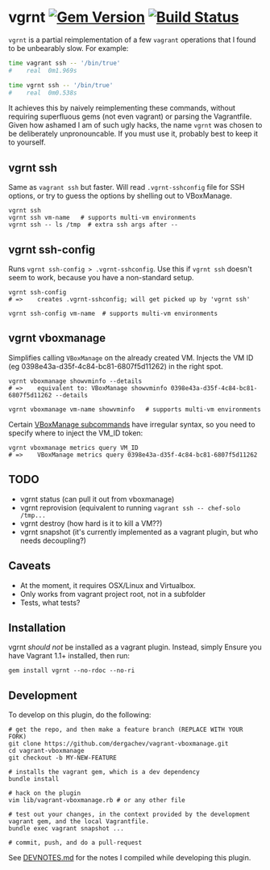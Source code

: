 vgrnt [![Gem Version](https://badge.fury.io/rb/vgrnt.png)](http://badge.fury.io/rb/vgrnt) [![Build Status](https://travis-ci.org/dergachev/vgrnt.png)](https://travis-ci.org/dergachev/vgrnt)
=====



`vgrnt` is a partial reimplementation of a few `vagrant` operations that I
found to be unbearably slow. For example:

```bash
time vagrant ssh -- '/bin/true'
#    real  0m1.969s

time vgrnt ssh -- '/bin/true'
#    real  0m0.538s
```

It achieves this by naively reimplementing these commands, without requiring
superfluous gems (not even vagrant) or parsing the Vagrantfile. Given how
ashamed I am of such ugly hacks, the name `vgrnt` was chosen to be deliberately
unpronouncable. If you must use it, probably best to keep it to yourself.


## vgrnt ssh

Same as `vagrant ssh` but faster. Will read `.vgrnt-sshconfig` file for SSH options, or try to
guess the options by shelling out to VBoxManage.

```
vgrnt ssh
vgrnt ssh vm-name   # supports multi-vm environments
vgrnt ssh -- ls /tmp  # extra ssh args after --
```

## vgrnt ssh-config

Runs `vgrnt ssh-config > .vgrnt-sshconfig`. Use this if `vgrnt ssh` doesn't
seem to work, because you have a non-standard setup.

```
vgrnt ssh-config
# =>    creates .vgrnt-sshconfig; will get picked up by 'vgrnt ssh'

vgrnt ssh-config vm-name  # supports multi-vm environments
```

## vgrnt vboxmanage 

Simplifies calling `VBoxManage` on the already created VM. Injects
the VM ID (eg 0398e43a-d35f-4c84-bc81-6807f5d11262) in the right spot. 

```
vgrnt vboxmanage showvminfo --details
# =>    equivalent to: VBoxManage showvminfo 0398e43a-d35f-4c84-bc81-6807f5d11262 --details

vgrnt vboxmanage vm-name showvminfo   # supports multi-vm environments
```

Certain [VBoxManage subcommands](https://github.com/dergachev/vgrnt/blob/master/docs/vboxmanage-irregular-commands.txt)
have irregular syntax, so you need to specify where
to inject the VM_ID token:

```
vgrnt vboxmanage metrics query VM_ID 
# =>    VBoxManage metrics query 0398e43a-d35f-4c84-bc81-6807f5d11262
```

## TODO

* vgrnt status (can pull it out from vboxmanage)
* vgrnt reprovision (equivalent to running `vagrant ssh -- chef-solo /tmp...`
* vgrnt destroy (how hard is it to kill a VM??)
* vgrnt snapshot (it's currently implemented as a vagrant plugin, but who needs decoupling?)

## Caveats


* At the moment, it requires OSX/Linux and Virtualbox.
* Only works from vagrant project root, not in a subfolder
* Tests, what tests?

## Installation

vgrnt *should not* be installed as a vagrant plugin. Instead, simply
Ensure you have Vagrant 1.1+ installed, then run:

    gem install vgrnt --no-rdoc --no-ri


## Development

To develop on this plugin, do the following:

```
# get the repo, and then make a feature branch (REPLACE WITH YOUR FORK)
git clone https://github.com/dergachev/vagrant-vboxmanage.git
cd vagrant-vboxmanage
git checkout -b MY-NEW-FEATURE

# installs the vagrant gem, which is a dev dependency
bundle install 

# hack on the plugin
vim lib/vagrant-vboxmanage.rb # or any other file

# test out your changes, in the context provided by the development vagrant gem, and the local Vagrantfile.
bundle exec vagrant snapshot ...

# commit, push, and do a pull-request
```

See [DEVNOTES.md](https://github.com/dergachev/vagrant-vboxmanage/blob/master/DEVNOTES.md)
for the notes I compiled while developing this plugin.

